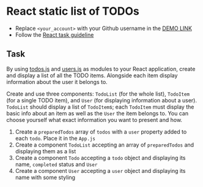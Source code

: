 # React static list of TODOs
- Replace `<your_account>` with your Github username in the [DEMO LINK](https://<your_account>.github.io/react_static-list-of-todos/)
- Follow the [React task guideline](https://github.com/mate-academy/react_task-guideline#react-tasks-guideline)

## Task
By using [todos.js](./src/api/todos.js) and [users.js](./src/api/users.js) as
modules to your React application, create and display a list of all the TODO
items. Alongside each item display information about the user it belongs to.

Create and use three components: `TodoList` (for the whole list), `TodoItem`
(for a single TODO item), and `User` (for displaying information about a user).
`TodoList` should display a list of `TodoItem`s; each `TodoItem` must display
the basic info about an item as well as the `User` the item belongs to. You can
choose yourself what exact information you want to present and how.

1. Create a `preparedTodos` array of `todos` with a `user` property added to each `todo`. Place it in the `App.js`
1. Create a component `TodoList` accepting an array of `preparedTodos` and displaying them as a list
1. Create a component `Todo` accepting a `todo` object and displaying its name, `completed` status and `User`
1. Create a component `User` accepting a `user` object and displaying its name with some styling
